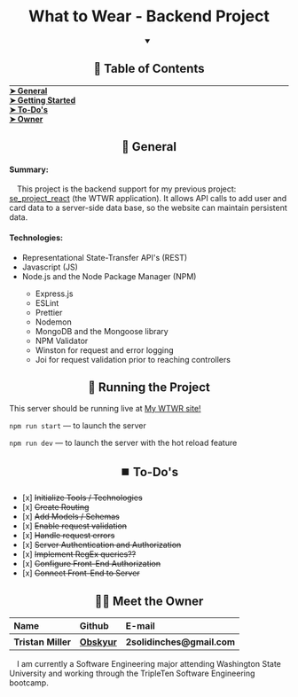 <div align="center"><h1 align="center"> What to Wear - Backend Project </h1></div>

<!-- Table of Contents -->
<details open="open">
<summary align="center"><h2 id="table-of-contents"> 📖 Table of Contents </h2></summary>
<hr style="margin:0">
<a href="#general"><strong> ➤ General </strong></a><br>
<a href="#start"><strong> ➤ Getting Started </strong></a><br>
<a href="#wip"><strong> ➤ To-Do's </strong></a><br>
<a href="#owner"><strong> ➤ Owner </strong></a>
</details>


<!-- General -->
<div align="center"><h2 id="general">
📃 General
</h2></div>
<p align="justified">
<h4>Summary:</h4>
&emsp;This project is the backend support for my previous project: <a href="https://github.com/Obskyur/se_project_react">se_project_react</a> (the WTWR application). It allows API calls to add user and card data to a server-side data base, so the website can maintain persistent data.
<h4>Technologies:</h4>
<ul>
<li> Representational State-Transfer API's (REST) </li>
<li> Javascript (JS) </li>
<li> Node.js and the Node Package Manager (NPM) </li>
  <ul>
    <li> Express.js </li>
    <li> ESLint </li>
    <li> Prettier </li>
    <li> Nodemon </li>
    <li> MongoDB and the Mongoose library </li>
    <li> NPM Validator </li>
    <li> Winston for request and error logging </li>
    <li> Joi for request validation prior to reaching controllers </li>
  </ul>
</ul>
</p>

<!-- Getting Started -->
<div align="center"><h2 id="start">
💨 Running the Project
</h2></div>

This server should be running live at <a href="https://www.wtwr.projectdev.net">My WTWR site!</a>

`npm run start` — to launch the server

`npm run dev` — to launch the server with the hot reload feature

<!-- To-Do's -->
<div align="center"><h2 id="wip"> ⏹️ To-Do's </h2></div>
<ul>
<li> [x] <s>Initialize Tools / Technologies</s> </li>
<li> [x] <s>Create Routing</s></li>
<li> [x] <s>Add Models / Schemas</s></li>
<li> [x] <s>Enable request validation</s></li>
<li> [x] <s>Handle request errors</s></li>
<li> [x] <s>Server Authentication and Authorization</s> </li>
<li> [x] <s>Implement RegEx queries??</s> </li>
<li> [x] <s>Configure Front-End Authorization</s> </li>
<li> [x] <s>Connect Front-End to Server</s> </li>
</ul>


<!-- Owner Info -->
<div align="center"><h2 id="owner"> 🧑‍🎓 Meet the Owner </h2></div>
<table> 
  <tr align="left">
    <th><b> Name </b></th>
    <th><b> Github </b></th>
    <th><b> E-mail </b></th>
  </tr>
  <tr align="left">
    <th> Tristan Miller </th>
    <th><a href="https://github.com/Obskyur"> Obskyur </a></th>
    <th> 2solidinches@gmail.com </th>
  </tr>
</table>
<p>
&emsp;I am currently a Software Engineering major attending Washington State University and working through the TripleTen Software Engineering bootcamp.
</p>
